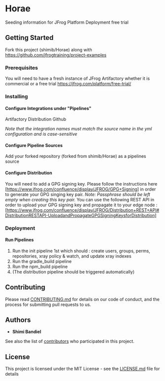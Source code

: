 # Horae

Seeding information for JFrog Platform Deployment free trial

## Getting Started

Fork this project (shimib/Horae) along with https://github.com/jfrogtraining/project-examples

### Prerequisites

You will need to have a fresh instance of JFrog Artifactory whether it is commercial or a free trial
https://jfrog.com/platform/free-trial/


### Installing

#### Configure Integrations under "Pipelines"
  Artifactory
  Distribution
  Github
  
 *Note that the integration names must match the source name in the yml configuration and is case-sensitive*
 
 
#### Configure Pipeline Sources
  Add your forked repository (forked from shimib/Horae) as a pipelines source
  
#### Configure Distribution
  You will need to add a GPG signing key. Please follow the instructions here [https://www.jfrog.com/confluence/display/JFROG/GPG+Signing] in order to generate your
  GPG singing key pair. *Note: Passphrase should be left empty when creating this key pair.*
  You can use the following REST API in order to upload your GPG signing key and propagate it to your edge node : [https://www.jfrog.com/confluence/display/JFROG/Distribution+REST+API#DistributionRESTAPI-UploadandPropagateGPGSigningKeysforDistribution]
 

### Deployment

#### Run Pipelines
  1. Run the init pipeline 1st which should : create users, groups, perms, repositories, xray policy & watch, and update xray indexes
  2. Run the gradle_build pipeline
  3. Run the npm_build pipeline
  4. (The distribution pipeline should be triggered automatically)

## Contributing

Please read [CONTRIBUTING.md](https://gist.github.com/PurpleBooth/b24679402957c63ec426) for details on our code of conduct, and the process for submitting pull requests to us.

## Authors

* **Shimi Bandiel**

See also the list of [contributors](https://github.com/your/project/contributors) who participated in this project.

## License

This project is licensed under the MIT License - see the [LICENSE.md](LICENSE.md) file for details
